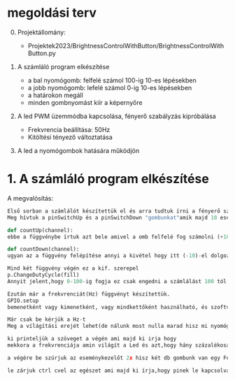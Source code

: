 # megoldási terv
0. Projektállomány:
    - Projektek2023/BrightnessControlWithButton/BrightnessControlWithButton.py

1. A számláló program elkészítése
    - a bal nyomógomb: felfelé számol 100-ig 10-es lépésekben
    - a jobb nyomógomb: lefelé számol 0-ig 10-es lépésekben
    - a határokon megáll
    - minden gombnyomást kiír a képernyőre

2. A led PWM üzemmódba kapcsolása, fényerő szabályzás kipróbálása
    - Frekvrencia beállítása: 50Hz
    - Kitöltési tényező változtatása
    
3. A led a nyomógombok hatására működjön

# 1. A számláló program elkészítése
A megvalósítás:
```py
Első sorban a számlálót készítettük el és arra tudtuk írni a fényerő szabályzást.
Meg hívtuk a pinSwitchUp és a pinSwitchDown "gombunkat"amik majd 10 esével fogják számolni a gombnyomást.

def countUp(channel):
ebbe a függvénybe írtuk azt bele amivel a omb felfelé fog számolni (+10) minden gombnyomás

def countDown(channel):
ugyan az a függvény felépítése annyi a kivétel hogy itt (-10)-el dolgozunk hogy, ez a gomb minden gombnyomáskor -10 et vegyen el.

Mind két függvény végén ez a kif. szerepel
p.ChangeDutyCycle(fill)
Annyit jelent,hogy 0-100-ig fogja ez csak engedni a számlálást 100 tól felfelé nem megy és 0 alá sem fog menni akárhányszor is meg nyomnánk a gombot.

Ezután már a frekvrenciát(Hz) függvényt készítettük.
GPIO.setup
bemenetként vagy kimenetként, vagy mindkettőként használható, és szoftverrel vezérelhető. A GPIO-knak nincs előre meghatározott célja, és alapértelmezés szerint nincs használva csak akkor írják valamihez ha már van hozzán függvényünk.

Már csak be kérjük a Hz-t 
Meg a vílágítási erejét lehet(de nálunk most nulla marad hisz mi nyomógombbal szabályozzuk a fényerejét!)

ki printeljük a szöveget a végén ami majd ki irja hogy 
mekkora a frekvrenciája amin világít a Led és azt,hogy hány százalékosan vílágít.

a végére be szúrjuk az eseménykezelőt 2x hisz két db gombunk van egy Fel és egy Le nevű.

le zárjuk ctrl cvel az egészet ami majd ki írja,hogy pinek le kapcsolva.
```
